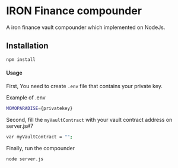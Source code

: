 # IRON Finance compounder

A iron finance vault compounder which implemented on NodeJs.

## Installation

```bash
npm install
```

#### Usage

First, You need to create `.env` file that contains your private key.

Example of .env

```bash
MOMOPARADISE={privatekey}
```

Second, fill the `myVaultContract` with your vault contract address on server.js#7

```bash
var myVaultContract = "";
```

Finally, run the compounder

```bash
node server.js
```
